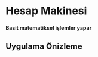 <h1>Hesap Makinesi</h1>
<h4>
      Basit matematiksel işlemler yapar
</h4>

<h2>Uygulama Önizleme</h2>
